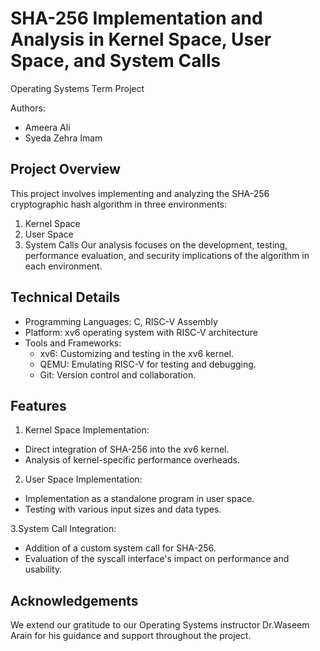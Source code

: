 # **SHA-256 Implementation and Analysis in Kernel Space, User Space, and System Calls**
Operating Systems Term Project

Authors:
- Ameera Ali
- Syeda Zehra Imam
  
## **Project Overview**
This project involves implementing and analyzing the SHA-256 cryptographic hash algorithm in three environments:

1. Kernel Space
2. User Space
3. System Calls
Our analysis focuses on the development, testing, performance evaluation, and security implications of the algorithm in each environment.

## **Technical Details**
- Programming Languages: C, RISC-V Assembly
- Platform: xv6 operating system with RISC-V architecture
- Tools and Frameworks:
  - xv6: Customizing and testing in the xv6 kernel.
  - QEMU: Emulating RISC-V for testing and debugging.
  - Git: Version control and collaboration.
  
## **Features**
1. Kernel Space Implementation:
  - Direct integration of SHA-256 into the xv6 kernel.
  - Analysis of kernel-specific performance overheads.

2. User Space Implementation:
  - Implementation as a standalone program in user space.
  - Testing with various input sizes and data types.

3.System Call Integration:
  - Addition of a custom system call for SHA-256.
  - Evaluation of the syscall interface's impact on performance and usability.
  
## **Acknowledgements**
We extend our gratitude to our Operating Systems instructor Dr.Waseem Arain for his guidance and support throughout the project.
